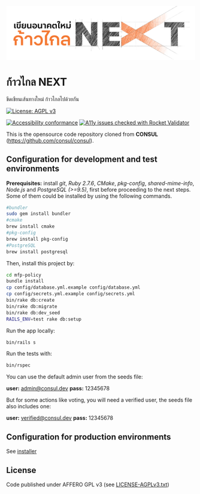 <!--
  Title: ก้าวไกล NEXT
  Description: ขีดเขียนเส้นทางใหม่ ก้าวไกลไปด้วยกัน
-->

![CONSUL logo](https://github.com/kaogeek/mfp-next/raw/main/public/mfp-next_logo.jpg)

# ก้าวไกล NEXT

ขีดเขียนเส้นทางใหม่ ก้าวไกลไปด้วยกัน

[![License: AGPL v3](https://img.shields.io/badge/License-AGPL%20v3-blue.svg)](http://www.gnu.org/licenses/agpl-3.0)

[![Accessibility conformance](https://img.shields.io/badge/accessibility-WAI:AA-green.svg)](https://www.w3.org/WAI/eval/Overview)
[![A11y issues checked with Rocket Validator](https://rocketvalidator.com/badges/checked_with_rocket_validator.svg?url=https://rocketvalidator.com)](https://rocketvalidator.com/opensource)

This is the opensource code repository cloned from **CONSUL** (https://github.com/consul/consul).

## Configuration for development and test environments

**Prerequisites:** install *git*, *Ruby 2.7.6*, *CMake*, *pkg-config*, *shared-mime-info*, *Node.js* and *PostgreSQL (>=9.5)*, first before proceeding to the next steps. Some of them could be installed by using the following commands.

```bash
#bundler
sudo gem install bundler
#cmake
brew install cmake
#pkg-config
brew install pkg-config
#PostgreSQL
brew install postgresql
```
Then, install this project by:

```bash
cd mfp-policy
bundle install
cp config/database.yml.example config/database.yml
cp config/secrets.yml.example config/secrets.yml
bin/rake db:create
bin/rake db:migrate
bin/rake db:dev_seed
RAILS_ENV=test rake db:setup
```

Run the app locally:

```bash
bin/rails s
```

Run the tests with:

```bash
bin/rspec
```

You can use the default admin user from the seeds file:

 **user:** admin@consul.dev
 **pass:** 12345678

But for some actions like voting, you will need a verified user, the seeds file also includes one:

 **user:** verified@consul.dev
 **pass:** 12345678

## Configuration for production environments

See [installer](https://github.com/consul/installer)

## License

Code published under AFFERO GPL v3 (see [LICENSE-AGPLv3.txt](LICENSE-AGPLv3.txt))
